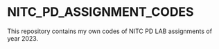 # NITC_PD_ASSIGNMENT_CODES
This repository contains my own codes of NITC PD LAB assignments of year 2023. 
